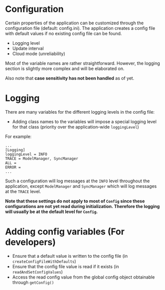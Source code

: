# Configuration

Certain properties of the application can be customized through the configuration file (default: config.ini).
The application creates a config file with default values if no existing config file can be found.
- Logging level
- Update interval
- Cloud mode (unreliability)

Most of the variable names are rather straightforward. However, the logging section is slightly more complex and will be elaborated on.

Also note that **case sensitivity has not been handled** as of yet.


# Logging
There are many variables for the different logging levels in the config file:
- Adding class names to the variables will impose a special logging level for that class (priority over the application-wide `loggingLevel`)

For example:
```
...
[Logging]
loggingLevel = INFO
TRACE = ModelManager, SyncManager
ALL =
ERROR =
...
```
Such a configuration will log messages at the `INFO` level throughout the application, except `ModelManager` and `SyncManager` which will log messages at the `TRACE` level.

**Note that these settings do not apply to most of `Config` since these configurations are not yet read during initialization. Therefore the logging will usually be at the default level for `Config`.**

# Adding config variables (For developers)
- Ensure that a default value is written to the config file (in `createConfigFileWithDefaults`)
- Ensure that the config file value is read if it exists (in `readAndSetConfigValues`)
- Access the read config value from the global config object obtainable through `getConfig()`
